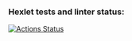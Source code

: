 ### Hexlet tests and linter status:
[![Actions Status](https://github.com/SaiRyker/frontend-project-44/workflows/hexlet-check/badge.svg)](https://github.com/SaiRyker/frontend-project-44/actions)